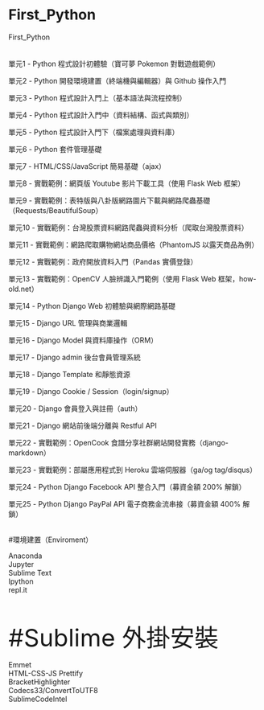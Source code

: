 # First_Python
First_Python
<br/><br/><br/>
單元1 - Python 程式設計初體驗（寶可夢 Pokemon 對戰遊戲範例）

單元2 - Python 開發環境建置（終端機與編輯器）與 Github 操作入門

單元3 - Python 程式設計入門上（基本語法與流程控制）

單元4 - Python 程式設計入門中（資料結構、函式與類別）

單元5 - Python 程式設計入門下（檔案處理與資料庫）

單元6 - Python 套件管理基礎

單元7 - HTML/CSS/JavaScript 簡易基礎（ajax）

單元8 - 實戰範例：網頁版 Youtube 影片下載工具（使用 Flask Web 框架）

單元9 - 實戰範例：表特版與八卦版網路圖片下載與網路爬蟲基礎（Requests/BeautifulSoup）

單元10 - 實戰範例：台灣股票資料網路爬蟲與資料分析（爬取台灣股票資料）

單元11 - 實戰範例：網路爬取購物網站商品價格（PhantomJS 以露天商品為例）

單元12 - 實戰範例：政府開放資料入門（Pandas 實價登錄）

單元13 - 實戰範例：OpenCV 人臉辨識入門範例（使用 Flask Web 框架，how-old.net）

單元14 - Python Django Web 初體驗與網際網路基礎

單元15 - Django URL 管理與商業邏輯

單元16 - Django Model 與資料庫操作（ORM）

單元17 - Django admin 後台會員管理系統

單元18 - Django Template 和靜態資源

單元19 - Django Cookie / Session（login/signup）

單元20 - Django 會員登入與註冊（auth）

單元21 - Django 網站前後端分離與 Restful API

單元22 - 實戰範例：OpenCook 食譜分享社群網站開發實務（django-markdown）

單元23 - 實戰範例：部屬應用程式到 Heroku 雲端伺服器（ga/og tag/disqus）

單元24 - Python Django Facebook API 整合入門（募資金額 200% 解鎖）    

單元25 - Python Django PayPal API 電子商務金流串接（募資金額 400% 解鎖）
<br/><br/>

#環境建置（Enviroment）

Anaconda<br/>
Jupyter<br/>
Sublime Text<br/>
Ipython<br/>
repl.it<br/>
<br/><br/>

<font size="200">#Sublime 外掛安裝</font>

Emmet<br/>
HTML-CSS-JS Prettify<br/>
Bracket​Highlighter<br/>
Codecs33/ConvertToUTF8<br/>
SublimeCodeIntel<br/>
